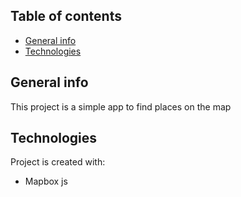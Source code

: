 ## Table of contents
* [General info](#general-info)
* [Technologies](#technologies)

## General info
This project is a simple app to find places on the map
	
## Technologies
Project is created with:
* Mapbox js

